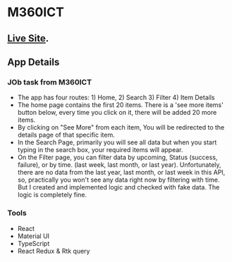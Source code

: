 # M360ICT
## [Live Site](https://magenta-pudding-b60848.netlify.app/).

## App Details
### JOb task from M360ICT

* The app has four routes: 1) Home, 2) Search 3) Filter 4) Item Details
* The home page contains the first 20 items. There is a 'see more items' button below, every time you click on it, there will be added 20 more items. 
* By clicking on "See More" from each item, You will be redirected to the details page of that specific item. 
* In the Search Page, primarily you will see all data but when you start typing in the search box, your required items will appear. 
* On the Filter page, you can filter data by upcoming, Status (success, failure), or by time. (last week, last month, or last year). Unfortunately, there are no data from the last year, last month, or last week in this API, so, practically you won't see any data right now by filtering with time. But I created and implemented logic and checked with fake data. The logic is completely fine. 

### Tools
* React 
* Material UI
* TypeScript
* React Redux & Rtk query
